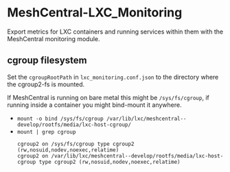 # MeshCentral-LXC_Monitoring

Export metrics for LXC containers and running services within them with the MeshCentral monitoring module.

## cgroup filesystem

Set the `cgroupRootPath` in `lxc_monitoring.conf.json` to the directory where the cgroup2-fs is mounted.

If MeshCentral is running on bare metal this might be `/sys/fs/cgroup`, if running inside a container you might bind-mount it anywhere.

- `mount -o bind /sys/fs/cgroup /var/lib/lxc/meshcentral--develop/rootfs/media/lxc-host-cgroup/`
- `mount | grep cgroup`
  ```
  cgroup2 on /sys/fs/cgroup type cgroup2 (rw,nosuid,nodev,noexec,relatime)
  cgroup2 on /var/lib/lxc/meshcentral--develop/rootfs/media/lxc-host-cgroup type cgroup2 (rw,nosuid,nodev,noexec,relatime)
  ```
